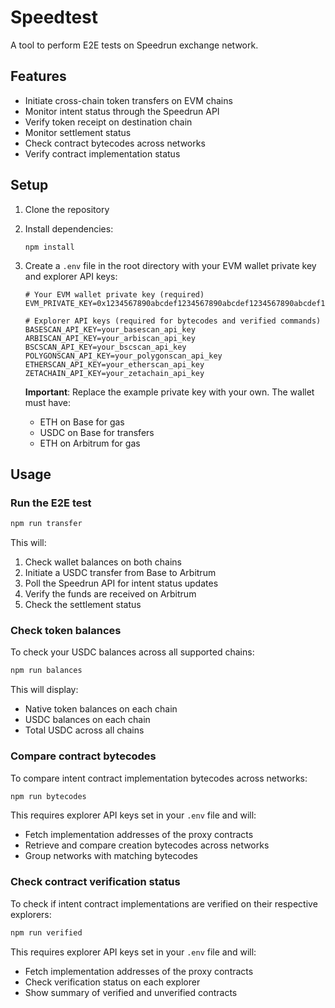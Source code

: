# Speedtest

A tool to perform E2E tests on Speedrun exchange network.

## Features

- Initiate cross-chain token transfers on EVM chains
- Monitor intent status through the Speedrun API
- Verify token receipt on destination chain
- Monitor settlement status
- Check contract bytecodes across networks
- Verify contract implementation status

## Setup

1. Clone the repository
2. Install dependencies:
   ```
   npm install
   ```
3. Create a `.env` file in the root directory with your EVM wallet private key and explorer API keys:

   ```
   # Your EVM wallet private key (required)
   EVM_PRIVATE_KEY=0x1234567890abcdef1234567890abcdef1234567890abcdef1234567890abcdef

   # Explorer API keys (required for bytecodes and verified commands)
   BASESCAN_API_KEY=your_basescan_api_key
   ARBISCAN_API_KEY=your_arbiscan_api_key
   BSCSCAN_API_KEY=your_bscscan_api_key
   POLYGONSCAN_API_KEY=your_polygonscan_api_key
   ETHERSCAN_API_KEY=your_etherscan_api_key
   ZETACHAIN_API_KEY=your_zetachain_api_key
   ```

   **Important**: Replace the example private key with your own. The wallet must have:

   - ETH on Base for gas
   - USDC on Base for transfers
   - ETH on Arbitrum for gas

## Usage

### Run the E2E test

```bash
npm run transfer
```

This will:

1. Check wallet balances on both chains
2. Initiate a USDC transfer from Base to Arbitrum
3. Poll the Speedrun API for intent status updates
4. Verify the funds are received on Arbitrum
5. Check the settlement status

### Check token balances

To check your USDC balances across all supported chains:

```bash
npm run balances
```

This will display:

- Native token balances on each chain
- USDC balances on each chain
- Total USDC across all chains

### Compare contract bytecodes

To compare intent contract implementation bytecodes across networks:

```bash
npm run bytecodes
```

This requires explorer API keys set in your `.env` file and will:

- Fetch implementation addresses of the proxy contracts
- Retrieve and compare creation bytecodes across networks
- Group networks with matching bytecodes

### Check contract verification status

To check if intent contract implementations are verified on their respective explorers:

```bash
npm run verified
```

This requires explorer API keys set in your `.env` file and will:

- Fetch implementation addresses of the proxy contracts
- Check verification status on each explorer
- Show summary of verified and unverified contracts
